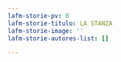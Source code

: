 ```yaml
---
lafm-storie-pv: 0
lafm-storie-titulo: LA STANZA
lafm-storie-image: ''
lafm-storie-autores-list: []

---
```

